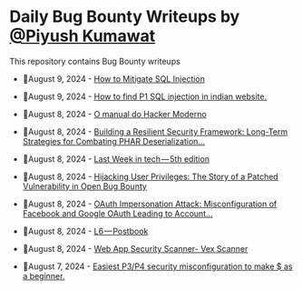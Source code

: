 # Daily Bug Bounty Writeups by [@Piyush Kumawat](https://twitter.com/piyush_supiy) 
This repository contains Bug Bounty writeups

<!-- BLOG-POST-LIST:START -->
 - 💯August 9, 2024 - [How to Mitigate SQL Injection](https://medium.com/@bountyget/how-to-mitigate-sql-injection-20a26cfa96f5?source=rss------bug_bounty-5) 

 - 💯August 9, 2024 - [How to find P1 SQL injection in indian website.](https://medium.com/@padhyepushkar/how-to-find-p1-sql-injection-in-indian-website-59ad091a9e1b?source=rss------bug_bounty-5) 

 - 💯August 8, 2024 - [O manual do Hacker Moderno](https://medium.com/@espectrx/o-manual-do-hacker-moderno-2a715e35184c?source=rss------bug_bounty-5) 

 - 💯August 8, 2024 - [Building a Resilient Security Framework: Long-Term Strategies for Combating PHAR Deserialization…](https://cyberw1ng.medium.com/building-a-resilient-security-framework-long-term-strategies-for-combating-phar-deserialization-de5b38c6aff2?source=rss------bug_bounty-5) 

 - 💯August 8, 2024 - [Last Week in tech — 5th edition](https://medium.com/@azefox/last-week-in-tech-5th-edition-0f559055dcf6?source=rss------bug_bounty-5) 

 - 💯August 8, 2024 - [Hijacking User Privileges: The Story of a Patched Vulnerability in Open Bug Bounty](https://take0verx0.medium.com/hijacking-user-privileges-the-story-of-a-patched-vulnerability-in-open-bug-bounty-4db81fa0fd1f?source=rss------bug_bounty-5) 

 - 💯August 8, 2024 - [OAuth Impersonation Attack: Misconfiguration of Facebook and Google OAuth Leading to Account…](https://medium.com/@security.tecno/oauth-impersonation-attack-misconfiguration-of-facebook-and-google-oauth-leading-to-account-9f838439de31?source=rss------bug_bounty-5) 

 - 💯August 8, 2024 - [L6 — Postbook](https://scissor07.medium.com/l6-postbook-8d5b322a0801?source=rss------bug_bounty-5) 

 - 💯August 8, 2024 - [Web App Security Scanner- Vex Scanner](https://medium.com/@pentesterclubpvtltd/web-app-security-scanner-vex-scanner-e150e9a03ffc?source=rss------bug_bounty-5) 

 - 💯August 7, 2024 - [Easiest P3/P4 security misconfiguration to make $ as a beginner.](https://medium.com/@sugamdangal52/easiest-p3-p4-security-misconfiguration-to-make-as-a-beginner-d4f019ad4b85?source=rss------bug_bounty-5) 
<!-- BLOG-POST-LIST:END -->
